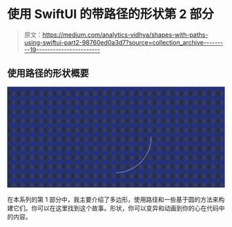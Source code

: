 # 使用 SwiftUI 的带路径的形状第 2 部分

> 原文：<https://medium.com/analytics-vidhya/shapes-with-paths-using-swiftui-part2-98760ed0a3d7?source=collection_archive---------19----------------------->

## 使用路径的形状概要

![](img/a3933492acd9f5f2f44ab41da2cc37ba.png)

在本系列的第 1 部分中，我主要介绍了多边形，使用路径和一些基于圆的方法来构建它们。你可以在这里找到这个故事。形状，你可以变异和动画到你的心在代码中的内容。